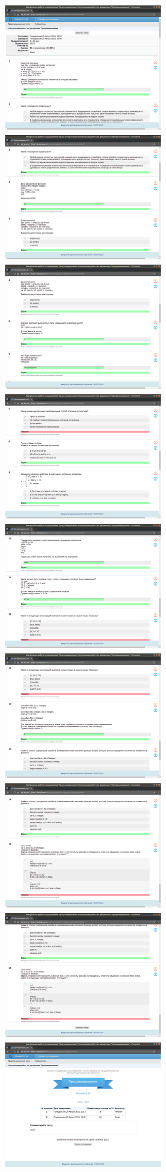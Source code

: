 <kbd>![Снимок экрана от 2018-08-20 18-49-50](%D0%A1%D0%BD%D0%B8%D0%BC%D0%BE%D0%BA%20%D1%8D%D0%BA%D1%80%D0%B0%D0%BD%D0%B0%20%D0%BE%D1%82%202018-08-20%2018-49-50.png)</kbd>

<kbd>![Снимок экрана от 2018-08-20 18-50-10](%D0%A1%D0%BD%D0%B8%D0%BC%D0%BE%D0%BA%20%D1%8D%D0%BA%D1%80%D0%B0%D0%BD%D0%B0%20%D0%BE%D1%82%202018-08-20%2018-50-10.png)</kbd>

<kbd>![Снимок экрана от 2018-08-20 18-50-22](%D0%A1%D0%BD%D0%B8%D0%BC%D0%BE%D0%BA%20%D1%8D%D0%BA%D1%80%D0%B0%D0%BD%D0%B0%20%D0%BE%D1%82%202018-08-20%2018-50-22.png)</kbd>

<kbd>![Снимок экрана от 2018-08-20 18-50-37](%D0%A1%D0%BD%D0%B8%D0%BC%D0%BE%D0%BA%20%D1%8D%D0%BA%D1%80%D0%B0%D0%BD%D0%B0%20%D0%BE%D1%82%202018-08-20%2018-50-37.png)</kbd>

<kbd>![Снимок экрана от 2018-08-20 18-50-49](%D0%A1%D0%BD%D0%B8%D0%BC%D0%BE%D0%BA%20%D1%8D%D0%BA%D1%80%D0%B0%D0%BD%D0%B0%20%D0%BE%D1%82%202018-08-20%2018-50-49.png)</kbd>

<kbd>![Снимок экрана от 2018-08-20 18-51-00](%D0%A1%D0%BD%D0%B8%D0%BC%D0%BE%D0%BA%20%D1%8D%D0%BA%D1%80%D0%B0%D0%BD%D0%B0%20%D0%BE%D1%82%202018-08-20%2018-51-00.png)</kbd>

<kbd>![Снимок экрана от 2018-08-20 18-51-18](%D0%A1%D0%BD%D0%B8%D0%BC%D0%BE%D0%BA%20%D1%8D%D0%BA%D1%80%D0%B0%D0%BD%D0%B0%20%D0%BE%D1%82%202018-08-20%2018-51-18.png)</kbd>

<kbd>![Снимок экрана от 2018-08-20 18-51-25](%D0%A1%D0%BD%D0%B8%D0%BC%D0%BE%D0%BA%20%D1%8D%D0%BA%D1%80%D0%B0%D0%BD%D0%B0%20%D0%BE%D1%82%202018-08-20%2018-51-25.png)</kbd>

<kbd>![Снимок экрана от 2018-08-20 19-27-52](%D0%A1%D0%BD%D0%B8%D0%BC%D0%BE%D0%BA%20%D1%8D%D0%BA%D1%80%D0%B0%D0%BD%D0%B0%20%D0%BE%D1%82%202018-08-20%2019-27-52.png)</kbd>


